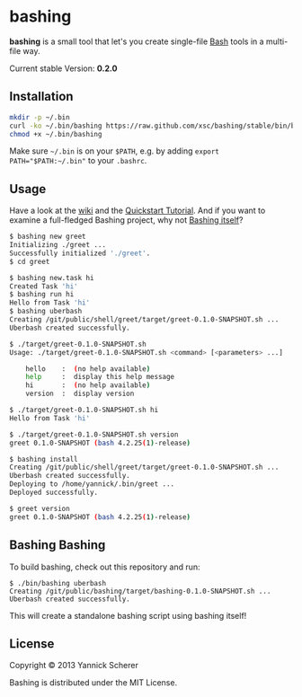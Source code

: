 # bashing

__bashing__ is a small tool that let's you create single-file [Bash](http://www.gnu.org/software/bash/)
tools in a multi-file way.

Current stable Version: __0.2.0__

## Installation

```bash
mkdir -p ~/.bin 
curl -ko ~/.bin/bashing https://raw.github.com/xsc/bashing/stable/bin/bashing
chmod +x ~/.bin/bashing
```

Make sure `~/.bin` is on your `$PATH`, e.g. by adding `export PATH="$PATH:~/.bin"` to your
`.bashrc`.

## Usage

Have a look at the [wiki](https://github.com/xsc/bashing/wiki) and the 
[Quickstart Tutorial](https://github.com/xsc/bashing/wiki/Quickstart-Tutorial). And if you want to examine
a full-fledged Bashing project, why not [Bashing itself](https://github.com/xsc/bashing/tree/master/src)?

```bash
$ bashing new greet
Initializing ./greet ...
Successfully initialized './greet'.
$ cd greet

$ bashing new.task hi
Created Task 'hi'
$ bashing run hi
Hello from Task 'hi'
$ bashing uberbash
Creating /git/public/shell/greet/target/greet-0.1.0-SNAPSHOT.sh ...
Uberbash created successfully.

$ ./target/greet-0.1.0-SNAPSHOT.sh 
Usage: ./target/greet-0.1.0-SNAPSHOT.sh <command> [<parameters> ...]

    hello    :  (no help available)
    help     :  display this help message
    hi       :  (no help available)
    version  :  display version

$ ./target/greet-0.1.0-SNAPSHOT.sh hi
Hello from Task 'hi'

$ ./target/greet-0.1.0-SNAPSHOT.sh version
greet 0.1.0-SNAPSHOT (bash 4.2.25(1)-release)

$ bashing install
Creating /git/public/shell/greet/target/greet-0.1.0-SNAPSHOT.sh ...
Uberbash created successfully.
Deploying to /home/yannick/.bin/greet ...
Deployed successfully.

$ greet version
greet 0.1.0-SNAPSHOT (bash 4.2.25(1)-release)
```

## Bashing Bashing

To build bashing, check out this repository and run:

```
$ ./bin/bashing uberbash
Creating /git/public/bashing/target/bashing-0.1.0-SNAPSHOT.sh ...
Uberbash created successfully.
```

This will create a standalone bashing script using bashing itself!

## License 

Copyright &copy; 2013 Yannick Scherer

Bashing is distributed under the MIT License.
